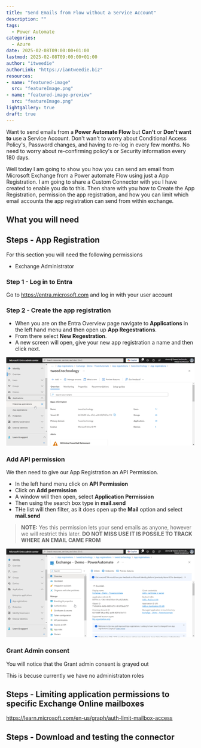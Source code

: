 ```yaml
---
title: "Send Emails from Flow without a Service Account"
description: ""
tags:
  - Power Automate
categories:
  - Azure
date: 2025-02-08T09:00:00+01:00
lastmod: 2025-02-08T09:00:00+01:00
author: "itweedie"
authorLink: "https://iantweedie.biz"
resources:
- name: "featured-image"
  src: "featureImage.png"
- name: "featured-image-preview"
  src: "featureImage.png"
lightgallery: true
draft: true
---
```

Want to send emails from a **Power Automate Flow** but **Can't** or **Don't want to** use a Service Account. Don't wan't to worry about Conditional Access Policy's, Password changes, and having to re-log in every few months. No need to worry about re-confirming policy's or Security information every 180 days.

Well today I am going to show you how you can send am email from Microsoft Exchange from a Power automate Flow using just a App Registration. I am going to share a Custom Connector with you I have created to enable you do to this. Then share with you how to Create the App Registration, permission the app registration, and how you can limit which email accounts the app registration can send from within exchange. 


## What you will need 


## Steps - App Registration    
For this section you will need the following permissions
- Exchange Administrator  


### Step 1 - Log in to Entra 
Go to https://entra.microsoft.com and log in with your user account

### Step 2 - Create the app registration  
- When you are on the Entra Overview page navigate to **Applications** in the left hand menu
and then open up **App Regestrations**. 
- From there select **New Regestration**.
- A new screen will open, give your new app registration a name and then click next.

![alt text](brave_T1ciTpvWmI.gif)

### Add API permission
We then need to give our App Registration an API Permission. 
- In the left hand menu click on **API Permission**
- Click on **Add permission**
- A window will then open, select **Application Permission**
- Then using the search box type in **mail.send** 
- THe list will then filter, as it does open up the **Mail** option and select **mail.send**

> **NOTE:** Yes this permission lets your send emails as anyone, however we will restrict this later. **DO NOT MISS USE IT IS POSSILE TO TRACK WHERE AN EMAIL CAME FROM**

![alt text](brave_pyTrq7A2fH.gif)

### Grant Admin consent 
You will notice that the Grant admin consent is grayed out

This is becuse currently we have no administraton roles


## Steps - Limiting application permissions to specific Exchange Online mailboxes
https://learn.microsoft.com/en-us/graph/auth-limit-mailbox-access


## Steps - Download and testing the connector